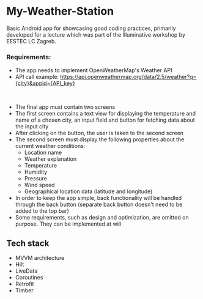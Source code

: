 # My-Weather-Station
Basic Android app for showcasing good coding practices, primarily developed for a lecture which was part of the Illuminative workshop by EESTEC LC Zagreb.

### Requirements:
- The app needs to implement OpenWeatherMap's Weather API
- API call example: https://api.openweathermap.org/data/2.5/weather?q={city}&appid={API_key}
<br>

- The final app must contain two screens
- The first screen contains a text view for displaying the temperature and name of a chosen city, an input field and button for fetching data about the input city
- After clicking on the button, the user is taken to the second screen
- The second screen must display the following properties about the current weather conditions:
  - Location name
  - Weather explanation
  - Temperature
  - Humidity
  - Pressure
  - Wind speed
  - Geographical location data (latitude and longitude)
- In order to keep the app simple, back functionality will be handled through the back button (separate back button doesn't need to be added to the top bar)
- Some requirements, such as design and optimization, are omitted on purpose. They can be implemented at will

## Tech stack
- MVVM architecture
- Hilt
- LiveData
- Coroutines
- Retrofit
- Timber
